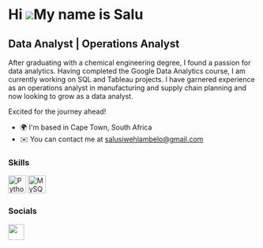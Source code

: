 Hi ![](https://user-images.githubusercontent.com/18350557/176309783-0785949b-9127-417c-8b55-ab5a4333674e.gif)My name is Salu
============================================================================================================================

Data Analyst | Operations Analyst
---------------------------------

After graduating with a chemical engineering degree, I found a passion for data analytics. Having completed the Google Data Analytics course, I am currently working on SQL and Tableau projects. I have garnered experience as an operations analyst in manufacturing and supply chain planning and now looking to grow as a data analyst. 

Excited for the journey ahead!

* 🌍  I'm based in Cape Town, South Africa
* ✉️  You can contact me at [salusiwehlambelo@gmail.com](mailto:salusiwehlambelo@gmail.com)

### Skills

<p align="left">
<a href="https://www.python.org/" target="_blank" rel="noreferrer"><img src="https://raw.githubusercontent.com/danielcranney/readme-generator/main/public/icons/skills/python-colored.svg" width="36" height="36" alt="Python" /></a>
<a href="https://www.mysql.com/" target="_blank" rel="noreferrer"><img src="https://raw.githubusercontent.com/danielcranney/readme-generator/main/public/icons/skills/mysql-colored.svg" width="36" height="36" alt="MySQL" /></a>
</p>

### Socials

<a href="https://www.linkedin.com/in/salusiwe-hlambelo-1062a291/" target="_blank" rel="noreferrer"><img src="https://raw.githubusercontent.com/danielcranney/readme-generator/main/public/icons/socials/linkedin.svg" width="32" height="32" /></a></p>
